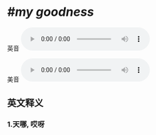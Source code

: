 # ***\#my goodness*** 
英音
<audio src="./media/my goodness1_AAC.aac" controls="controls"></audio>

美音
<audio src="./media/my goodness2.aac" controls="controls"></audio>



  

英文释义
---
### 1.**天哪, 哎呀**  


